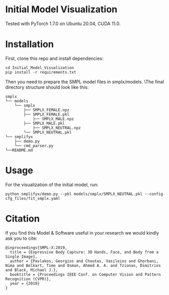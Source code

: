 Initial Model Visualization
============================
Tested with PyTorch 1.7.0 on Ubuntu 20.04, CUDA 11.0.

Installation
============================
First, clone this repo and install dependencies:
```
cd Initial_Model_Visualization
pip install -r requirements.txt
```
Then you need to prepare the SMPL model files in smplx/models. \The final directory structure should look like this:	<br>
```
smplx
└── models
	└── smplx
		├── SMPLX_FEMALE.npz
		├── SMPLX_FEMALE.pkl
        	├── SMPLX_MALE.npz
		├── SMPLX_MALE.pkl
        	├── SMPLX_NEUTRAL.npz
		└── SMPLX_NEUTRAL.pkl
└── smplifyx
	├── demo.py
	└── cmd_parser.py
└──README.md	
```

Usage
============================
For the visualization of the initial model, run:
```
python smplifyx/demo.py --pkl models/smplx/SMPLX_NEUTRAL.pkl --config cfg_files/fit_smplx.yaml
```

Citation	<br>
============================
If you find this Model & Software useful in your research we would kindly ask you to cite:	<br>
```
@inproceedings{SMPL-X:2019,
  title = {Expressive Body Capture: 3D Hands, Face, and Body from a Single Image},
  author = {Pavlakos, Georgios and Choutas, Vasileios and Ghorbani, Nima and Bolkart, Timo and Osman, Ahmed A. A. and Tzionas, Dimitrios and Black, Michael J.},
  booktitle = {Proceedings IEEE Conf. on Computer Vision and Pattern Recognition (CVPR)},
  year = {2019}
}
```
